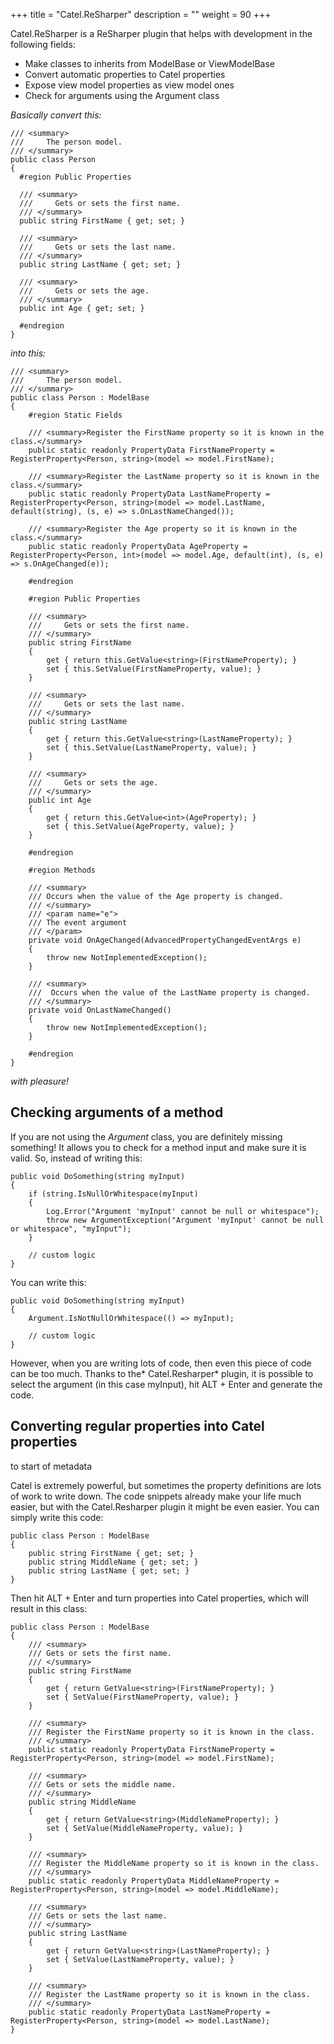 +++
title = "Catel.ReSharper" 
description = ""
weight = 90
+++

Catel.ReSharper is a ReSharper plugin that helps with development in the following
fields:

* Make classes to inherits from ModelBase or ViewModelBase
* Convert automatic properties to Catel properties
* Expose view model properties as view model ones
* Check for arguments using the Argument class

_Basically convert this:_

    /// <summary>
    ///     The person model.
    /// </summary>
    public class Person 
    {
      #region Public Properties

      /// <summary>
      ///     Gets or sets the first name.
      /// </summary>
      public string FirstName { get; set; }
  
      /// <summary>
      ///     Gets or sets the last name.
      /// </summary>
      public string LastName { get; set; }
  
      /// <summary>
      ///     Gets or sets the age.
      /// </summary>
      public int Age { get; set; }
      
      #endregion
    }
    
_into this:_

    /// <summary>
    ///     The person model.
    /// </summary>
    public class Person : ModelBase
    {
        #region Static Fields

        /// <summary>Register the FirstName property so it is known in the class.</summary>
        public static readonly PropertyData FirstNameProperty = RegisterProperty<Person, string>(model => model.FirstName);
        
        /// <summary>Register the LastName property so it is known in the class.</summary>
        public static readonly PropertyData LastNameProperty = RegisterProperty<Person, string>(model => model.LastName, default(string), (s, e) => s.OnLastNameChanged());

        /// <summary>Register the Age property so it is known in the class.</summary>
        public static readonly PropertyData AgeProperty = RegisterProperty<Person, int>(model => model.Age, default(int), (s, e) => s.OnAgeChanged(e));

        #endregion

        #region Public Properties

        /// <summary>
        ///     Gets or sets the first name.
        /// </summary>
        public string FirstName
        {
            get { return this.GetValue<string>(FirstNameProperty); }
            set { this.SetValue(FirstNameProperty, value); }
        }

        /// <summary>
        ///     Gets or sets the last name.
        /// </summary>
        public string LastName
        {
            get { return this.GetValue<string>(LastNameProperty); }
            set { this.SetValue(LastNameProperty, value); }
        }

        /// <summary>
        ///     Gets or sets the age.
        /// </summary>
        public int Age
        {
            get { return this.GetValue<int>(AgeProperty); }
            set { this.SetValue(AgeProperty, value); }
        }

        #endregion
        
        #region Methods
    
        /// <summary>
        /// Occurs when the value of the Age property is changed.
        /// </summary>
        /// <param name="e">
        /// The event argument
        /// </param>
        private void OnAgeChanged(AdvancedPropertyChangedEventArgs e)
        {
            throw new NotImplementedException();
        }
    
        /// <summary>
        ///  Occurs when the value of the LastName property is changed.
        /// </summary>
        private void OnLastNameChanged()
        {
            throw new NotImplementedException();
        }
    
        #endregion
    }
    
_with pleasure!_

## Checking arguments of a method

If you are not using the *Argument* class, you are definitely missing something! It allows you to check for a method input and make sure it is valid. So, instead of writing this:

	public void DoSomething(string myInput)
	{
	    if (string.IsNullOrWhitespace(myInput)
	    {
	        Log.Error("Argument 'myInput' cannot be null or whitespace");
	        throw new ArgumentException("Argument 'myInput' cannot be null or whitespace", "myInput");
	    }
	
	    // custom logic
	}

You can write this:

	public void DoSomething(string myInput)
	{
	    Argument.IsNotNullOrWhitespace(() => myInput);
	
	    // custom logic
	}

However, when you are writing lots of code, then even this piece of code can be too much. Thanks to the* Catel.Resharper* plugin, it is possible to select the argument (in this case myInput), hit ALT + Enter and generate the code.


## Converting regular properties into Catel properties

to start of metadata

Catel is extremely powerful, but sometimes the property definitions are lots of work to write down. The code snippets already make your life much easier, but with the Catel.Resharper plugin it might be even easier. You can simply write this code:

	public class Person : ModelBase
	{
	    public string FirstName { get; set; }
	    public string MiddleName { get; set; }
	    public string LastName { get; set; }
	}

Then hit ALT + Enter and turn properties into Catel properties, which will result in this class:

	public class Person : ModelBase
	{
	    /// <summary>
	    /// Gets or sets the first name.
	    /// </summary>
	    public string FirstName
	    {
	        get { return GetValue<string>(FirstNameProperty); }
	        set { SetValue(FirstNameProperty, value); }
	    }
	  
	    /// <summary>
	    /// Register the FirstName property so it is known in the class.
	    /// </summary>
	    public static readonly PropertyData FirstNameProperty = RegisterProperty<Person, string>(model => model.FirstName);
	  
	    /// <summary>
	    /// Gets or sets the middle name.
	    /// </summary>
	    public string MiddleName
	    {
	        get { return GetValue<string>(MiddleNameProperty); }
	        set { SetValue(MiddleNameProperty, value); }
	    }
	  
	    /// <summary>
	    /// Register the MiddleName property so it is known in the class.
	    /// </summary>
	    public static readonly PropertyData MiddleNameProperty = RegisterProperty<Person, string>(model => model.MiddleName);
	  
	    /// <summary>
	    /// Gets or sets the last name.
	    /// </summary>
	    public string LastName
	    {
	        get { return GetValue<string>(LastNameProperty); }
	        set { SetValue(LastNameProperty, value); }
	    }
	  
	    /// <summary>
	    /// Register the LastName property so it is known in the class.
	    /// </summary>
	    public static readonly PropertyData LastNameProperty = RegisterProperty<Person, string>(model => model.LastName);
	}